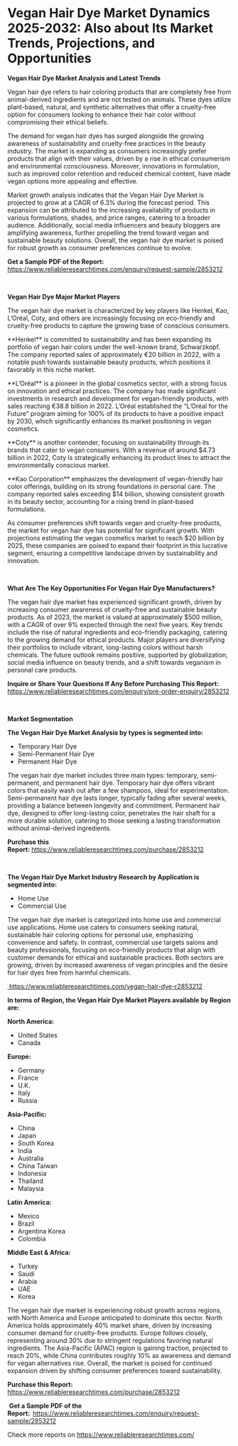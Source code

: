<p><h1>Vegan Hair Dye Market Dynamics 2025-2032: Also about Its Market Trends, Projections, and Opportunities</h1></p><p><strong>Vegan Hair Dye Market Analysis and Latest Trends</strong></p>
<p><p>Vegan hair dye refers to hair coloring products that are completely free from animal-derived ingredients and are not tested on animals. These dyes utilize plant-based, natural, and synthetic alternatives that offer a cruelty-free option for consumers looking to enhance their hair color without compromising their ethical beliefs.</p><p>The demand for vegan hair dyes has surged alongside the growing awareness of sustainability and cruelty-free practices in the beauty industry. The market is expanding as consumers increasingly prefer products that align with their values, driven by a rise in ethical consumerism and environmental consciousness. Moreover, innovations in formulation, such as improved color retention and reduced chemical content, have made vegan options more appealing and effective.</p><p>Market growth analysis indicates that the Vegan Hair Dye Market is projected to grow at a CAGR of 6.3% during the forecast period. This expansion can be attributed to the increasing availability of products in various formulations, shades, and price ranges, catering to a broader audience. Additionally, social media influencers and beauty bloggers are amplifying awareness, further propelling the trend toward vegan and sustainable beauty solutions. Overall, the vegan hair dye market is poised for robust growth as consumer preferences continue to evolve.</p></p>
<p><strong>Get a Sample PDF of the Report:&nbsp;</strong> <a href="https://www.reliableresearchtimes.com/enquiry/request-sample/2853212?utm_campaign=3033&utm_medium=2&utm_source=Github&utm_content=ia&utm_term=11032025&utm_id=vegan-hair-dye">https://www.reliableresearchtimes.com/enquiry/request-sample/2853212</a></p>
<p>&nbsp;</p>
<p><strong>Vegan Hair Dye Major Market Players</strong></p>
<p><p>The vegan hair dye market is characterized by key players like Henkel, Kao, L’Oréal, Coty, and others are increasingly focusing on eco-friendly and cruelty-free products to capture the growing base of conscious consumers.</p><p>**Henkel** is committed to sustainability and has been expanding its portfolio of vegan hair colors under the well-known brand, Schwarzkopf. The company reported sales of approximately €20 billion in 2022, with a notable push towards sustainable beauty products, which positions it favorably in this niche market.</p><p>**L’Oréal** is a pioneer in the global cosmetics sector, with a strong focus on innovation and ethical practices. The company has made significant investments in research and development for vegan-friendly products, with sales reaching €38.8 billion in 2022. L’Oréal established the “L’Oréal for the Future” program aiming for 100% of its products to have a positive impact by 2030, which significantly enhances its market positioning in vegan cosmetics.</p><p>**Coty** is another contender, focusing on sustainability through its brands that cater to vegan consumers. With a revenue of around $4.73 billion in 2022, Coty is strategically enhancing its product lines to attract the environmentally conscious market.</p><p>**Kao Corporation** emphasizes the development of vegan-friendly hair color offerings, building on its strong foundations in personal care. The company reported sales exceeding $14 billion, showing consistent growth in its beauty sector, accounting for a rising trend in plant-based formulations.</p><p>As consumer preferences shift towards vegan and cruelty-free products, the market for vegan hair dye has potential for significant growth. With projections estimating the vegan cosmetics market to reach $20 billion by 2025, these companies are poised to expand their footprint in this lucrative segment, ensuring a competitive landscape driven by sustainability and innovation.</p></p>
<p>&nbsp;</p>
<p><strong>What Are The Key Opportunities For Vegan Hair Dye Manufacturers?</strong></p>
<p><p>The vegan hair dye market has experienced significant growth, driven by increasing consumer awareness of cruelty-free and sustainable beauty products. As of 2023, the market is valued at approximately $500 million, with a CAGR of over 9% expected through the next five years. Key trends include the rise of natural ingredients and eco-friendly packaging, catering to the growing demand for ethical products. Major players are diversifying their portfolios to include vibrant, long-lasting colors without harsh chemicals. The future outlook remains positive, supported by globalization, social media influence on beauty trends, and a shift towards veganism in personal care products.</p></p>
<p><strong>Inquire or Share Your Questions If Any Before Purchasing This Report:</strong> <a href="https://www.reliableresearchtimes.com/enquiry/pre-order-enquiry/2853212?utm_campaign=3033&utm_medium=2&utm_source=Github&utm_content=ia&utm_term=11032025&utm_id=vegan-hair-dye">https://www.reliableresearchtimes.com/enquiry/pre-order-enquiry/2853212</a></p>
<p>&nbsp;</p>
<p><strong>Market Segmentation</strong></p>
<p><strong>The Vegan Hair Dye Market Analysis by types is segmented into:</strong></p>
<p><ul><li>Temporary Hair Dye</li><li>Semi-Permanent Hair Dye</li><li>Permanent Hair Dye</li></ul></p>
<p><p>The vegan hair dye market includes three main types: temporary, semi-permanent, and permanent hair dye. Temporary hair dye offers vibrant colors that easily wash out after a few shampoos, ideal for experimentation. Semi-permanent hair dye lasts longer, typically fading after several weeks, providing a balance between longevity and commitment. Permanent hair dye, designed to offer long-lasting color, penetrates the hair shaft for a more durable solution, catering to those seeking a lasting transformation without animal-derived ingredients.</p></p>
<p><strong>Purchase this Report:&nbsp;</strong><a href="https://www.reliableresearchtimes.com/purchase/2853212?utm_campaign=3033&utm_medium=2&utm_source=Github&utm_content=ia&utm_term=11032025&utm_id=vegan-hair-dye">https://www.reliableresearchtimes.com/purchase/2853212</a></p>
<p>&nbsp;</p>
<p><strong>The Vegan Hair Dye Market Industry Research by Application is segmented into:</strong></p>
<p><ul><li>Home Use</li><li>Commercial Use</li></ul></p>
<p><p>The vegan hair dye market is categorized into home use and commercial use applications. Home use caters to consumers seeking natural, sustainable hair coloring options for personal use, emphasizing convenience and safety. In contrast, commercial use targets salons and beauty professionals, focusing on eco-friendly products that align with customer demands for ethical and sustainable practices. Both sectors are growing, driven by increased awareness of vegan principles and the desire for hair dyes free from harmful chemicals.</p></p>
<p><a href="https://www.reliableresearchtimes.com/vegan-hair-dye-r2853212?utm_campaign=3033&utm_medium=2&utm_source=Github&utm_content=ia&utm_term=11032025&utm_id=vegan-hair-dye">&nbsp;https://www.reliableresearchtimes.com/vegan-hair-dye-r2853212</a></p>
<p><strong>In terms of Region, the Vegan Hair Dye Market Players available by Region are:</strong></p>
<p>
    <p> <strong> North America: </strong>
        <ul>
            <li>United States</li>
            <li>Canada</li>
        </ul>
        </p> 
    <p> <strong> Europe: </strong>
        <ul>
            <li>Germany</li>
            <li>France</li>
            <li>U.K.</li>
            <li>Italy</li>
            <li>Russia</li>
        </ul>
        </p> 
    <p> <strong> Asia-Pacific: </strong>
        <ul>
            <li>China</li>
            <li>Japan</li>
            <li>South Korea</li>
            <li>India</li>
            <li>Australia</li>
            <li>China Taiwan</li>
            <li>Indonesia</li>
            <li>Thailand</li>
            <li>Malaysia</li>
        </ul>
        </p> 
    <p> <strong> Latin America: </strong>
        <ul>
            <li>Mexico</li>
            <li>Brazil</li>
            <li>Argentina Korea</li>
            <li>Colombia</li>
        </ul>
        </p> 
    <p> <strong> Middle East & Africa: </strong>
        <ul>
            <li>Turkey</li>
            <li>Saudi</li>
            <li>Arabia</li>
            <li>UAE</li>
            <li>Korea</li>
        </ul>
    </p>
    </p>
<p><p>The vegan hair dye market is experiencing robust growth across regions, with North America and Europe anticipated to dominate this sector. North America holds approximately 40% market share, driven by increasing consumer demand for cruelty-free products. Europe follows closely, representing around 30% due to stringent regulations favoring natural ingredients. The Asia-Pacific (APAC) region is gaining traction, projected to reach 20%, while China contributes roughly 10% as awareness and demand for vegan alternatives rise. Overall, the market is poised for continued expansion driven by shifting consumer preferences toward sustainability.</p></p>
<p><strong>Purchase this Report: </strong><a href="https://www.reliableresearchtimes.com/purchase/2853212?utm_campaign=3033&utm_medium=2&utm_source=Github&utm_content=ia&utm_term=11032025&utm_id=vegan-hair-dye">https://www.reliableresearchtimes.com/purchase/2853212</a></p>
<p>&nbsp;<strong>Get a Sample PDF of the Report:&nbsp;&nbsp;</strong><a href="https://www.reliableresearchtimes.com/enquiry/request-sample/2853212?utm_campaign=3033&utm_medium=2&utm_source=Github&utm_content=ia&utm_term=11032025&utm_id=vegan-hair-dye">https://www.reliableresearchtimes.com/enquiry/request-sample/2853212</a></p>
<p><strong></strong></p>
<p>Check more reports on <a href="https://www.reliableresearchtimes.com/?utm_campaign=3033&utm_medium=2&utm_source=Github&utm_content=ia&utm_term=11032025&utm_id=vegan-hair-dye">https://www.reliableresearchtimes.com/</a></p>